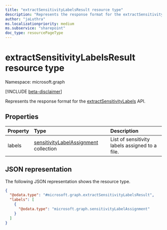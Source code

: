 ```yaml
---
title: "extractSensitivityLabelsResult resource type"
description: "Represents the response format for the extractSensitivityLabels API."
author: "jaLuthra"
ms.localizationpriority: medium
ms.subservice: "sharepoint"
doc_type: resourcePageType
---
```


# extractSensitivityLabelsResult resource type

Namespace: microsoft.graph

[!INCLUDE [beta-disclaimer](../../includes/beta-disclaimer.md)]

Represents the response format for the [extractSensitivityLabels](../api/driveitem-extractsensitivitylabels.md) API.

## Properties
|Property|Type|Description|
|:---|:---|:---|
|labels|[sensitivityLabelAssignment](./sensitivitylabelassignment.md) collection|List of sensitivity labels assigned to a file.|

## JSON representation
The following JSON representation shows the resource type.
<!-- {
  "blockType": "resource",
  "@odata.type": "microsoft.graph.extractSensitivityLabelsResult"
}
-->
``` json
{
  "@odata.type": "#microsoft.graph.extractSensitivityLabelsResult",
  "labels": [
    {
      "@odata.type": "microsoft.graph.sensitivityLabelAssignment"
    }
  ]
}
```

